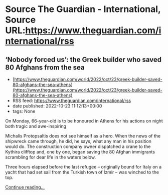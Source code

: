 # Source The Guardian - International, Source URL:https://www.theguardian.com/international/rss

## ‘Nobody forced us’: the Greek builder who saved 80 Afghans from the sea
 - [https://www.theguardian.com/world/2022/oct/23/greek-builder-saved-80-afghans-the-sea-athens](https://www.theguardian.com/world/2022/oct/23/greek-builder-saved-80-afghans-the-sea-athens)
 - RSS feed: https://www.theguardian.com/international/rss
 - date published: 2022-10-23 11:12:13+00:00
 - tags: None

<p>On Monday, 66-year-old is to be honoured in Athens for his actions on night both tragic and awe-inspiring</p><p>Michalis Protopsaltis does not see himself as a hero. When the news of the shipwreck came through, he did, he says, what any man in his position would do. The construction company owner dispatched a crane to the Kythira clifftop and, one by one, began saving the 80 Afghan immigrants scrambling for dear life in the waters below.</p><p>Three hours elapsed before the last refugee – originally bound for Italy on a yacht that had set sail from the Turkish town of İzmir – was winched to the top.</p> <a href="https://www.theguardian.com/world/2022/oct/23/greek-builder-saved-80-afghans-the-sea-athens">Continue reading...</a>
